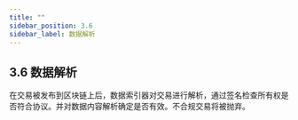 ```yaml
---
title: ""
sidebar_position: 3.6
sidebar_label: 数据解析
---
```


## 3.6 数据解析

在交易被发布到区块链上后，数据索引器对交易进行解析，通过签名检查所有权是否符合协议。并对数据内容解析确定是否有效。不合规交易将被抛弃。
